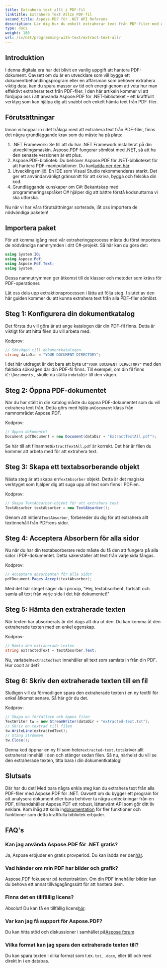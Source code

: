 ```yaml
---
title: Extrahera text allt i PDF-fil
linktitle: Extrahera Text AllIn PDF-fil
second_title: Aspose.PDF för .NET API Referens
description: Lär dig hur du enkelt extraherar text från PDF-filer med Aspose.PDF för .NET med denna steg-för-steg handledning.
type: docs
weight: 180
url: /sv/net/programming-with-text/extract-text-all/
---
```

## Introduktion

I denna digitala era har det blivit en vanlig uppgift att hantera PDF-dokument. Oavsett om du är en utvecklare som vill bygga ett dokumentbehandlingsprogram eller en affärsman som behöver extrahera viktig data, kan du spara massor av tid och energi genom att veta hur man effektivt extraherar text från PDF-filer. I den här artikeln kommer vi att fördjupa oss i att använda Aspose.PDF för .NET-biblioteket – ett kraftfullt verktyg som kan hjälpa dig att snabbt och enkelt hämta text från PDF-filer.

## Förutsättningar

Innan vi hoppar in i det tråkiga med att extrahera text från PDF-filer, finns det några grundläggande krav som du måste ha på plats:

1. .NET Framework: Se till att du har .NET Framework installerat på din utvecklingsmaskin. Aspose.PDF fungerar sömlöst med .NET, så att ha den senaste versionen är ett plus.
2. Aspose.PDF-bibliotek: Du behöver Aspose.PDF för .NET-biblioteket för att hantera PDF-manipulationer. Du kan[ladda ner den här](https://releases.aspose.com/pdf/net/).
3. Utvecklingsmiljö: En IDE som Visual Studio rekommenderas starkt. Det ger ett användarvänligt gränssnitt för att skriva, bygga och felsöka din kod.
4. Grundläggande kunskaper om C#: Bekantskap med programmeringsspråket C# hjälper dig att bättre förstå kodsnuttarna vi ska utforska.

Nu när vi har våra förutsättningar sorterade, låt oss importera de nödvändiga paketen!

## Importera paket

För att komma igång med vår extraheringsprocess måste du först importera de nödvändiga namnrymden i ditt C#-projekt. Så här kan du göra det:

```csharp
using System.IO;
using Aspose.Pdf;
using Aspose.Pdf.Text;
using System;
```

Dessa namnutrymmen ger åtkomst till de klasser och metoder som krävs för PDF-operationer. 

Låt oss dela upp extraktionsprocessen i lätta att följa steg. I slutet av den här guiden kommer du att kunna extrahera text från alla PDF-filer sömlöst.

## Steg 1: Konfigurera din dokumentkatalog

Det första du vill göra är att ange katalogen där din PDF-fil finns. Detta är viktigt för att hitta filen du vill arbeta med.

Kodprov:

```csharp
// Sökvägen till dokumentkatalogen.
string dataDir = "YOUR DOCUMENT DIRECTORY";
```

 I det här utdraget är det bara att byta ut`"YOUR DOCUMENT DIRECTORY"` med den faktiska sökvägen där din PDF-fil finns. Till exempel, om din fil finns i`C:\Documents` , skulle du ställa in`dataDir` till den vägen.

## Steg 2: Öppna PDF-dokumentet

 När du har ställt in din katalog måste du öppna PDF-dokumentet som du vill extrahera text från. Detta görs med hjälp av`Document` klass från namnområdet Aspose.PDF.

Kodprov:

```csharp
// Öppna dokumentet
Document pdfDocument = new Document(dataDir + "ExtractTextAll.pdf");
```

 Se här till att filnamnet`ExtractTextAll.pdf` är korrekt. Det här är filen du kommer att arbeta med för att extrahera text.

## Steg 3: Skapa ett textabsorberande objekt

 Nästa steg är att skapa en`TextAbsorber` objekt. Detta är det magiska verktyget som hjälper dig att suga upp all text som finns i PDF:en.

Kodprov:

```csharp
// Skapa TextAbsorber-objekt för att extrahera text
TextAbsorber textAbsorber = new TextAbsorber();
```

 Genom att initiera`TextAbsorber`, förbereder du dig för att extrahera allt textinnehåll från PDF:ens sidor.

## Steg 4: Acceptera Absorbern för alla sidor

Nu när du har din textabsorberare redo måste du få den att fungera på alla sidor i PDF-dokumentet. Detta säkerställer att text från varje sida fångas.

Kodprov:

```csharp
// Acceptera absorbenten för alla sidor
pdfDocument.Pages.Accept(textAbsorber);
```

Med det här steget säger du i princip, "Hej, textabsorbent, fortsätt och samla all text från varje sida i det här dokumentet!"

## Steg 5: Hämta den extraherade texten

När texten har absorberats är det dags att dra ut den. Du kan komma åt den extraherade texten med en enkel egenskap.

Kodprov:

```csharp
// Hämta den extraherade texten
string extractedText = textAbsorber.Text;
```

 Nu, variabeln`extractedText` innehåller all text som samlats in från din PDF. Hur coolt är det?

## Steg 6: Skriv den extraherade texten till en fil

Slutligen vill du förmodligen spara den extraherade texten i en ny textfil för enkel åtkomst senare. Så här gör du det.

Kodprov:

```csharp
// Skapa en författare och öppna filen
TextWriter tw = new StreamWriter(dataDir + "extracted-text.txt");
// Skriv en textrad till filen
tw.WriteLine(extractedText);
// Stäng strömmen
tw.Close();
```

 Denna kod öppnar en ny fil som heter`extracted-text.txt`skriver allt extraherat innehåll i den och stänger sedan filen. Så nu, närhelst du vill se den extraherade texten, titta bara i din dokumentkatalog!

## Slutsats

 Där har du det! Med bara några enkla steg kan du extrahera text från alla PDF-filer med Aspose.PDF för .NET. Oavsett om du bygger ett program för att analysera dokument eller bara behöver ta några anteckningar från en PDF, tillhandahåller Aspose.PDF ett robust, lättanvänt API som gör ditt liv enklare. Kom ihåg att kolla in[dokumentation](https://reference.aspose.com/pdf/net/) för fler funktioner och funktioner som detta kraftfulla bibliotek erbjuder.

## FAQ's

### Kan jag använda Aspose.PDF för .NET gratis?
 Ja, Aspose erbjuder en gratis provperiod. Du kan ladda ner den[här](https://releases.aspose.com/).

### Vad händer om min PDF har bilder och grafik?
Aspose.PDF fokuserar på textextraktion. Om din PDF innehåller bilder kan du behöva ett annat tillvägagångssätt för att hantera dem.

### Finns det en tillfällig licens?
 Absolut! Du kan få en tillfällig licens[här](https://purchase.aspose.com/temporary-license/).

### Var kan jag få support för Aspose.PDF?
 Du kan hitta stöd och diskussioner i samhället på[Aspose forum](https://forum.aspose.com/c/pdf/10).

### Vilka format kan jag spara den extraherade texten till?
 Du kan spara texten i olika format som t.ex`.txt`, `.docx`, eller till och med direkt in i en databas.